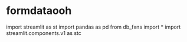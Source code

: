 # formdataooh
import streamlit as st
import pandas as pd 
from db_fxns import * 
import streamlit.components.v1 as stc
